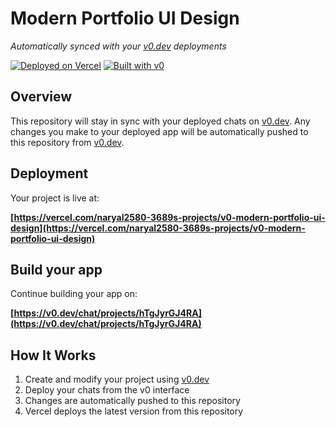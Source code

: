 # Modern Portfolio UI Design

*Automatically synced with your [v0.dev](https://v0.dev) deployments*

[![Deployed on Vercel](https://img.shields.io/badge/Deployed%20on-Vercel-black?style=for-the-badge&logo=vercel)](https://vercel.com/naryal2580-3689s-projects/v0-modern-portfolio-ui-design)
[![Built with v0](https://img.shields.io/badge/Built%20with-v0.dev-black?style=for-the-badge)](https://v0.dev/chat/projects/hTgJyrGJ4RA)

## Overview

This repository will stay in sync with your deployed chats on [v0.dev](https://v0.dev).
Any changes you make to your deployed app will be automatically pushed to this repository from [v0.dev](https://v0.dev).

## Deployment

Your project is live at:

**[https://vercel.com/naryal2580-3689s-projects/v0-modern-portfolio-ui-design](https://vercel.com/naryal2580-3689s-projects/v0-modern-portfolio-ui-design)**

## Build your app

Continue building your app on:

**[https://v0.dev/chat/projects/hTgJyrGJ4RA](https://v0.dev/chat/projects/hTgJyrGJ4RA)**

## How It Works

1. Create and modify your project using [v0.dev](https://v0.dev)
2. Deploy your chats from the v0 interface
3. Changes are automatically pushed to this repository
4. Vercel deploys the latest version from this repository